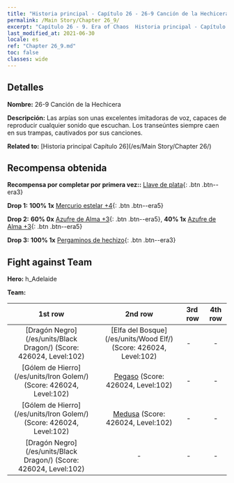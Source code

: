 ```yaml
---
title: "Historia principal - Capítulo 26 - 26-9 Canción de la Hechicera"
permalink: /Main Story/Chapter 26_9/
excerpt: "Capítulo 26 - 9. Era of Chaos  Historia principal - Capítulo 26_9. 26-9 Canción de la Hechicera"
last_modified_at: 2021-06-30
locale: es
ref: "Chapter 26_9.md"
toc: false
classes: wide
---
```


## Detalles

 **Nombre:** 26-9 Canción de la Hechicera

 **Descripción:** Las arpías son unas excelentes imitadoras de voz, capaces de reproducir cualquier sonido que escuchan. Los transeúntes siempre caen en sus trampas, cautivados por sus canciones.

 **Related to:** [Historia principal Capítulo 26](/es/Main Story/Chapter 26/)

## Recompensa obtenida

 **Recompensa por completar por primera vez::** [Llave de plata](/ItemsES/con_693/){: .btn .btn--era3}

 **Drop 1:** **100% 1x** [Mercurio estelar +4](/ItemsES/mat_91/){: .btn .btn--era5}

 **Drop 2:** **60% 0x** [Azufre de Alma +3](/ItemsES/mat_85/){: .btn .btn--era5}, **40% 1x** [Azufre de Alma +3](/ItemsES/mat_85/){: .btn .btn--era5}

 **Drop 3:** **100% 1x** [Pergaminos de hechizo](/ItemsES/con_694/){: .btn .btn--era3}


## Fight against Team
 **Hero:** h_Adelaide

 **Team:**


  | 1st row | 2nd row | 3rd row | 4th row |
  |:----:|:----:|:----|:----:|
  | [Dragón Negro](/es/units/Black Dragon/) (Score: 426024, Level:102)  | [Elfa del Bosque](/es/units/Wood Elf/) (Score: 426024, Level:102)  | - | - |
  | [Gólem de Hierro](/es/units/Iron Golem/) (Score: 426024, Level:102)  | [Pegaso](/es/units/Pegasus/) (Score: 426024, Level:102)  | - | - |
  | [Gólem de Hierro](/es/units/Iron Golem/) (Score: 426024, Level:102)  | [Medusa](/es/units/Medusa/) (Score: 426024, Level:102)  | - | - |
  | [Dragón Negro](/es/units/Black Dragon/) (Score: 426024, Level:102)  | - | - | - |


